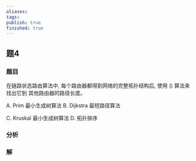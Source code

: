 ```yaml
---
aliases: 
tags: 
publish: true
finished: true
---
```

## 题4
### 题目
在链路状态路由算法中, 每个路由器都得到网络的完整拓扑结构后, 使用 () 算法来找出它到 其他路由器的路径长度。

A. Prim 最小生成树算法 B. Dijkstra 最短路径算法

C. Kruskal 最小生成树算法 D. 拓扑排序
### 分析

### 解
